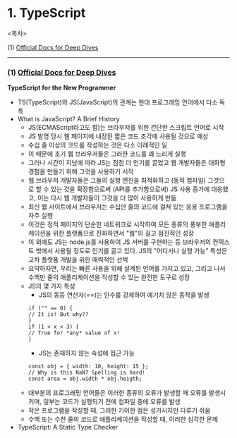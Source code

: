 # 1. TypeScript

<목차>

(1) [Official Docs for Deep Dives](#1-typescript)

---

### (1) [Official Docs for Deep Dives](https://www.typescriptlang.org/docs/)

**TypeScript for the New Programmer**

- TS(TypeScript)와 JS(JavaScript)의 관계는 현대 프로그래밍 언어에서 다소 독특
- What is JavaScript? A Brief History
  - JS(ECMAScript라고도 함)는 브라우저를 위한 간단한 스크립트 언어로 시작
  - JS 발명 당시 웹 페이지에 내장된 짧은 코드 조각에 사용될 것으로 예상
  - 수십 줄 이상의 코드를 작성하는 것은 다소 이례적인 일
  - 이 때문에 초기 웹 브라우저들은 그러한 코드를 꽤 느리게 실행
  - 그러나 시간이 지남에 따라 JS는 점점 더 인기를 끌었고 웹 개발자들은 대화형 경험을 만들기 위해 그것을 사용하기 시작
  - 웹 브라우저 개발자들은 그들의 실행 엔진을 최적화하고 (동적 컴파일) 그것으로 할 수 있는 것을 확장함으로써 (API를 추가함으로써) JS 사용 증가에 대응했고, 이는 다시 웹 개발자들이 그것을 더 많이 사용하게 만듦
  - 최신 웹 사이트에서 브라우저는 수십만 줄의 코드에 걸쳐 있는 응용 프로그램을 자주 실헹
  - 이것은 정적 페이지의 단순한 네트워크로 시작하여 모든 종류의 풍부한 애플리케이션을 위한 플랫폼으로 진화하면서 "웹"의 길고 점진적인 성장
  - 이 외에도 JS는 node.js를 사용하여 JS 서버를 구현하는 등 브라우저의 컨텍스트 밖에서 사용될 정도로 인기를 끌고 있다. JS의 "어디서나 실행 가능" 특성은 교차 플랫폼 개발을 위한 매력적인 선택
  - 요약하자면, 우리는 빠른 사용을 위해 설계된 언어를 가지고 있고, 그리고 나서 수백만 줄의 애플리케이션을 작성할 수 있는 완전한 도구로 성장
  - JS의 몇 가지 특성
    - JS의 동등 연산자(==)는 인수를 강제하여 예기치 않은 동작을 발생
    ```
    if ("" == 0) {
    // It is! But why??
    }
    if (1 < x < 3) {
    // True for *any* value of x!
    }
    ```
    - JS는 존재하지 않는 속성에 접근 가능
    ```
    const obj = { width: 10, height: 15 };
    // Why is this NaN? Spelling is hard!
    const area = obj.width * obj.heigth;
    ```
  - 대부분의 프로그래밍 언어들은 이러한 종류의 오류가 발생할 때 오류를 발생시키며, 일부는 코드가 실행되기 전에 컴파일 중에 오류를 발생
  - 작은 프로그램을 작성할 때, 그러한 기이한 점은 성가시지만 다루기 쉬움
  - 수백 또는 수천 줄의 코드로 애플리케이션을 작성할 때, 이러한 심각한 문제
- TypeScript: A Static Type Checker

